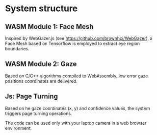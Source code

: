# System structure

## WASM Module 1: Face Mesh

Inspired by WebGazer.js (see https://github.com/brownhci/WebGazer), a Face Mesh based on Tensorflow is employed to extract eye region boundaries.

## WASM Module 2: Gaze

Based on C/C++ algorithms compiled to WebAssembly, low error gaze positions coordinates are delivered.

## Js: Page Turning

Based on he gaze coordinates (x, y) and confidence values, the system triggers page turning operations.

The code can be used only with your laptop camera in a web browser environment.
